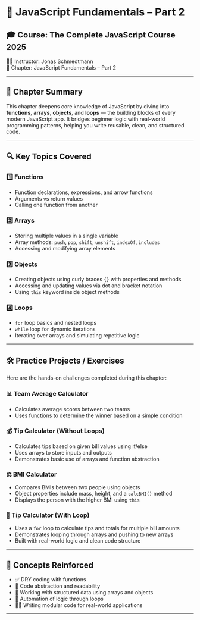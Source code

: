 # 📘 JavaScript Fundamentals – Part 2

## 🎓 Course: The Complete JavaScript Course 2025  
🧑‍🏫 Instructor: Jonas Schmedtmann  
📍 Chapter: JavaScript Fundamentals – Part 2

---

## 🧠 Chapter Summary

This chapter deepens core knowledge of JavaScript by diving into **functions**, **arrays**, **objects**, and **loops** — the building blocks of every modern JavaScript app. It bridges beginner logic with real-world programming patterns, helping you write reusable, clean, and structured code.

---

## 🔍 Key Topics Covered

### 1️⃣ Functions
- Function declarations, expressions, and arrow functions
- Arguments vs return values
- Calling one function from another

### 2️⃣ Arrays
- Storing multiple values in a single variable
- Array methods: `push`, `pop`, `shift`, `unshift`, `indexOf`, `includes`
- Accessing and modifying array elements

### 3️⃣ Objects
- Creating objects using curly braces `{}` with properties and methods
- Accessing and updating values via dot and bracket notation
- Using `this` keyword inside object methods

### 4️⃣ Loops
- `for` loop basics and nested loops
- `while` loop for dynamic iterations
- Iterating over arrays and simulating repetitive logic

---

## 🛠️ Practice Projects / Exercises

Here are the hands-on challenges completed during this chapter:

### 📊 Team Average Calculator
- Calculates average scores between two teams
- Uses functions to determine the winner based on a simple condition

### 💰 Tip Calculator (Without Loops)
- Calculates tips based on given bill values using if/else
- Uses arrays to store inputs and outputs
- Demonstrates basic use of arrays and function abstraction

### ⚖️ BMI Calculator
- Compares BMIs between two people using objects
- Object properties include mass, height, and a `calcBMI()` method
- Displays the person with the higher BMI using `this`

### 🔁 Tip Calculator (With Loop)
- Uses a `for` loop to calculate tips and totals for multiple bill amounts
- Demonstrates looping through arrays and pushing to new arrays
- Built with real-world logic and clean code structure

---

## 🧠 Concepts Reinforced

- ✅ DRY coding with functions
- 🧠 Code abstraction and readability
- 🧱 Working with structured data using arrays and objects
- 🔁 Automation of logic through loops
- 🧑‍💻 Writing modular code for real-world applications

---
